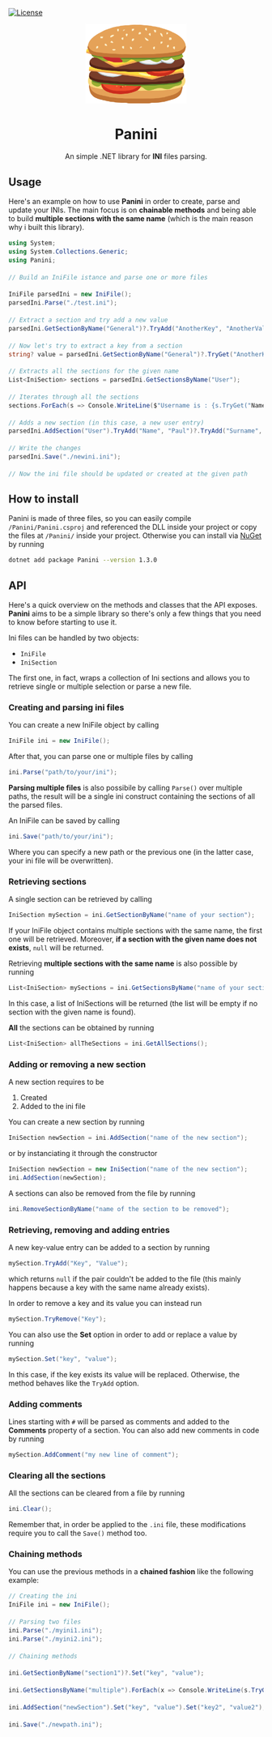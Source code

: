 [![License](http://img.shields.io/:license-mit-blue.svg?style=flat-square)](http://badges.mit-license.org)

<p align="center">
  <img alt="Panini" src="./Panini/assets/panini.svg" width="200" />
</p>
<h1 align="center">
  Panini 
</h1>

<p align="center">
  An simple .NET library for <b>INI</b> files parsing.
</p>

## Usage

Here's an example on how to use **Panini** in order to create, parse and update your INIs. The main focus is on **chainable methods** and being able to build **multiple sections with the same name** (which is the main reason why i built this library).

```cs
using System;
using System.Collections.Generic;
using Panini;

// Build an IniFile istance and parse one or more files

IniFile parsedIni = new IniFile();
parsedIni.Parse("./test.ini");

// Extract a section and try add a new value
parsedIni.GetSectionByName("General")?.TryAdd("AnotherKey", "AnotherValue");

// Now let's try to extract a key from a section
string? value = parsedIni.GetSectionByName("General")?.TryGet("AnotherKey");

// Extracts all the sections for the given name
List<IniSection> sections = parsedIni.GetSectionsByName("User");

// Iterates through all the sections
sections.ForEach(s => Console.WriteLine($"Username is : {s.TryGet("Name")}"));

// Adds a new section (in this case, a new user entry)
parsedIni.AddSection("User").TryAdd("Name", "Paul")?.TryAdd("Surname", "Jacob");

// Write the changes
parsedIni.Save("./newini.ini");

// Now the ini file should be updated or created at the given path
```

## How to install

Panini is made of three files, so you can easily compile `/Panini/Panini.csproj` and referenced the DLL inside your project or copy the files at `/Panini/` inside your project. Otherwise you can install via [NuGet](https://www.nuget.org/packages/Panini/) by running

```bash
dotnet add package Panini --version 1.3.0
```

## API

Here's a quick overview on the methods and classes that the API exposes. **Panini** aims to be a simple library so there's only a few things that you need to know before starting to use it. 

Ini files can be handled by two objects: 

- `IniFile`
- `IniSection`

The first one, in fact, wraps a collection of Ini sections and allows you to retrieve single or multiple selection or parse a new file.

### Creating and parsing ini files

You can create a new IniFile object by calling

```cs
IniFile ini = new IniFile();
```

After that, you can parse one or multiple files by calling

```cs
ini.Parse("path/to/your/ini");
```

**Parsing multiple files** is also possibile by calling `Parse()` over multiple paths, the result will be a single ini construct containing the sections of all the parsed files.

An IniFile can be saved by calling

```cs
ini.Save("path/to/your/ini");
```

Where you can specify a new path or the previous one (in the latter case, your ini file will be overwritten).

### Retrieving sections

A single section can be retrieved by calling

```cs
IniSection mySection = ini.GetSectionByName("name of your section");
```

If your IniFile object contains multiple sections with the same name, the first one will be retrieved. Moreover, **if a section with the given name does not exists**, `null` will be returned.

Retrieving **multiple sections with the same name** is also possible by running

```cs
List<IniSection> mySections = ini.GetSectionsByName("name of your sections");
```

In this case, a list of IniSections will be returned (the list will be empty if no section with the given name is found).

**All** the sections can be obtained by running

```cs
List<IniSection> allTheSections = ini.GetAllSections();
```

### Adding or removing a new section

A new section requires to be

1. Created
2. Added to the ini file

You can create a new section by running

```cs
IniSection newSection = ini.AddSection("name of the new section");
```

or by instanciating it through the constructor

```cs
IniSection newSection = new IniSection("name of the new section");
ini.AddSection(newSection);
```

A sections can also be removed from the file by running

```cs
ini.RemoveSectionByName("name of the section to be removed");
```

### Retrieving, removing and adding entries 

A new key-value entry can be added to a section by running

```cs
mySection.TryAdd("Key", "Value");
```

which returns `null` if the pair couldn't be added to the file (this mainly happens because a key with the same name already exists).

In order to remove a key and its value you can instead run

```cs
mySection.TryRemove("Key");
```

You can also use the **Set** option in order to add or replace a value by running

```cs
mySection.Set("key", "value");
```

In this case, if the key exists its value will be replaced. Otherwise, the method behaves like the `TryAdd` option.

### Adding comments

Lines starting with `#` will be parsed as comments and added to the **Comments** property of a section. You can also add new comments in code by running 

```cs
mySection.AddComment("my new line of comment");
```

### Clearing all the sections

All the sections can be cleared from a file by running 

```cs
ini.Clear();
```

Remember that, in order be applied to the `.ini` file, these modifications require you to call the `Save()` method too.

### Chaining methods

You can use the previous methods in a **chained fashion** like the following example:

```cs
// Creating the ini 
IniFile ini = new IniFile();

// Parsing two files
ini.Parse("./myini1.ini");
ini.Parse("./myini2.ini");

// Chaining methods

ini.GetSectionByName("section1")?.Set("key", "value");

ini.GetSectionsByName("multiple").ForEach(x => Console.WriteLine(s.TryGet("key")));

ini.AddSection("newSection").Set("key", "value").Set("key2", "value2");

ini.Save("./newpath.ini");
```













